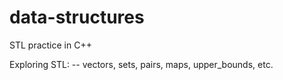 # data-structures
STL practice in C++

Exploring STL:
-- vectors, sets, pairs, maps, upper_bounds, etc.
